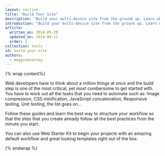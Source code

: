 ```yaml
---
layout: section
title: "Build Your Site"
description: "Build your multi-device site from the ground up. Learn what a build process is, how to build a site with the Web Starter Kit, and how to debug with Chrome DevTools."
introduction: "Build your multi-device site from the ground up. Learn what a build process is, the tasks to automate, and how to build a site with the Web Starter Kit. Learn how to debug with Chrome DevTools."
article:
  written_on: 2014-05-29
  updated_on: 2014-09-12
  order: 3
collection: tools
id: build-your-site
authors:
  - megginkearney
---
```


{% wrap content%}

Web developers have to think about a million things at once and the build step
is one of the most critical, yet most cumbersome to get started with.  You
have to work out all the tasks that you need to automate such as: Image
compression, CSS minification, JavaScript concatenation, Responsive testing,
Unit testing, the list goes on...

Follow these guides and learn the best way to structure your workflow so that
the sites that you create already follow all the best practices from the
minute you start.

You can also use Web Starter Kit to begin your projects with an amazing
default workflow and great looking templates right out of the box.

{% endwrap %}
